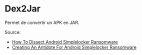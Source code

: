 # Dex2Jar

Permet de convertir un APK en JAR.

Source:

- [How To Dissect Android Simplelocker Ransomware](https://securehoney.net/blog/how-to-dissect-android-simplelocker-ransomware.html)
- [Creating An Antidote For Android Simplelocker Ransomware](https://securehoney.net/blog/creating-an-antidote-for-android-simplelocker-ransomware.html)